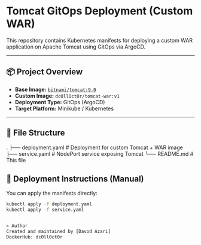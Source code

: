 # Tomcat GitOps Deployment (Custom WAR)

This repository contains Kubernetes manifests for deploying a custom WAR application on Apache Tomcat using GitOps via ArgoCD.

---

## 📦 Project Overview

- **Base Image:** [`bitnami/tomcat:9.0`](https://hub.docker.com/r/bitnami/tomcat)
- **Custom Image:** `dcOllOctOr/tomcat-war:v1`
- **Deployment Type:** GitOps (ArgoCD)
- **Target Platform:** Minikube / Kubernetes

---

## 📁 File Structure
.
├── deployment.yaml # Deployment for custom Tomcat + WAR image
├── service.yaml # NodePort service exposing Tomcat
└── README.md # This file
## 🚀 Deployment Instructions (Manual)

You can apply the manifests directly:

```bash
kubectl apply -f deployment.yaml
kubectl apply -f service.yaml


✍ Author
Created and maintained by [Davod Azari]
DockerHub: dc0ll0ct0r


